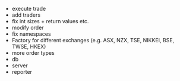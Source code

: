 - execute trade
- add traders
- fix int sizes + return values etc.
- modify order
- fix namespaces
- Factory for different exchanges (e.g. ASX, NZX, TSE, NIKKEI, BSE, TWSE, HKEX)
- more order types
- db
- server
- reporter